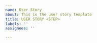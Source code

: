 ```yaml
---
name: User Story
about: This is the user story template
title: USER STORY <STEP>
labels: ''
assignees: ''

---
```



